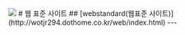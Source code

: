 <img src="https://img.shields.io/badge/html5-E34F26?style=flastic&logo=html5&logoColor=white">
# 웹 표준 사이트
## [webstandard(웹표준 사이트)](http://wotjr294.dothome.co.kr/web/index.html)
---
